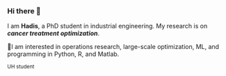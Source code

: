 ### Hi there 👋

I am **Hadis**, a PhD student in industrial engineering. My research is on ***cancer treatment optimization***. 

🌱I am interested in operations research, large-scale optimization, ML, and programming in Python, R, and Matlab.

<sub>UH student</sub>

<!--
**hadismoazamig/hadismoazamig** is a ✨ _special_ ✨ repository because its `README.md` (this file) appears on your GitHub profile.

Here are some ideas to get you started:

- 🔭 I’m currently working on cancer treatment optimization
- 🌱 I’m currently learning python
- 👯 I’m looking to collaborate on ...
- 🤔 I’m looking for help with ...
- 💬 Ask me about ...
- 📫 How to reach me: ...
- 😄 Pronouns: ...
- ⚡ Fun fact: ...
-->
